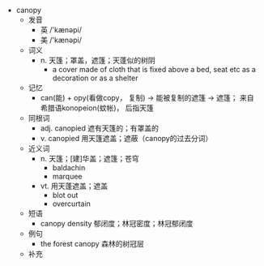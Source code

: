 - canopy
  - 发音
    - 英 /'kænəpi/
    - 美 /'kænəpi/
  - 词义
    - n. 天篷；罩盖，遮篷；天蓬似的树阴
      - a cover made of cloth that is fixed above a bed, seat etc as a decoration or as a shelter
  - 记忆
    - can(能) + opy(看做copy， 复制) → 能被复制的遮篷 → 遮篷； 来自希腊语konopeion(蚊帐)， 后指天篷
  - 同根词
    - adj. canopied 遮有天篷的；有罩盖的
    - v. canopied 用天篷遮盖；遮蔽（canopy的过去分词）
  - 近义词
    - n. 天篷；[建]华盖；遮篷；苍穹
      - baldachin
      - marquee
    - vt. 用天蓬遮盖；遮盖
      - blot out
      - overcurtain
  - 短语
    - canopy density 郁闭度；林冠密度；林冠郁闭度
  - 例句
    - the forest canopy 森林的树冠层
  - 补充